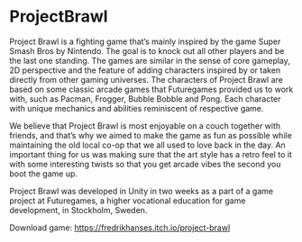 # ProjectBrawl
Project Brawl is a fighting game that’s mainly inspired by the game Super Smash Bros by Nintendo. The goal is to knock out all other players and be the last one standing. The games are similar in the sense of core gameplay, 2D perspective and the feature of adding characters inspired by or taken directly from other gaming universes. The characters of Project Brawl are based on some classic arcade games that Futuregames provided us to work with, such as Pacman, Frogger, Bubble Bobble and Pong. Each character with unique mechanics and abilities reminiscent of respective game.

We believe that Project Brawl is most enjoyable on a couch together with friends, and that’s why we aimed to make the game as fun as possible while maintaining the old local co-op that we all used to love back in the day.  An important thing for us was making sure that the art style has a retro feel to it with some interesting twists so that you get arcade vibes the second you boot the game up.

Project Brawl was developed in Unity in two weeks as a part of a game project at Futuregames, a higher vocational education for game development, in Stockholm, Sweden.

Download game: https://fredrikhanses.itch.io/project-brawl
